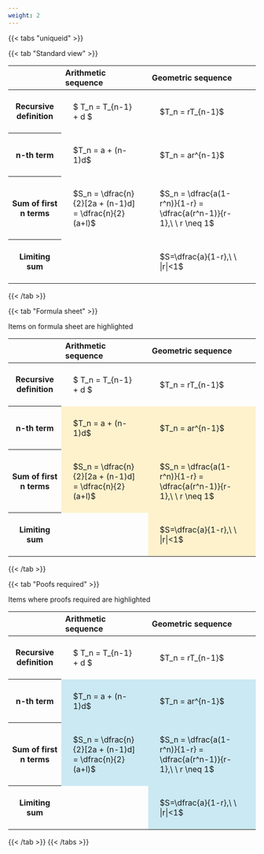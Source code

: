 ```yaml
---
weight: 2
---
```


{{< tabs "uniqueid" >}}

{{< tab "Standard view" >}}

<style type="text/css">
#T_174f3 th.col_heading {
  text-align: left;
  font-size: 1em;
}
#T_174f3 td {
  text-align: left;
  font-size: 1em;
  padding: 1.5em;
}
</style>
<table id="T_174f3">
  <thead>
    <tr>
      <th class="blank level0" >&nbsp;</th>
      <th id="T_174f3_level0_col0" class="col_heading level0 col0" >Arithmetic sequence</th>
      <th id="T_174f3_level0_col1" class="col_heading level0 col1" >Geometric sequence</th>
    </tr>
  </thead>
  <tbody>
    <tr>
      <th id="T_174f3_level0_row0" class="row_heading level0 row0" >Recursive definition</th>
      <td id="T_174f3_row0_col0" class="data row0 col0" >$ T_n = T_{n-1} + d $</td>
      <td id="T_174f3_row0_col1" class="data row0 col1" >$T_n = rT_{n-1}$</td>
    </tr>
    <tr>
      <th id="T_174f3_level0_row1" class="row_heading level0 row1" >n-th term</th>
      <td id="T_174f3_row1_col0" class="data row1 col0" >$T_n = a + (n-1)d$</td>
      <td id="T_174f3_row1_col1" class="data row1 col1" >$T_n = ar^{n-1}$</td>
    </tr>
    <tr>
      <th id="T_174f3_level0_row2" class="row_heading level0 row2" >Sum of first n terms</th>
      <td id="T_174f3_row2_col0" class="data row2 col0" >$S_n = \dfrac{n}{2}[2a + (n-1)d] = \dfrac{n}{2}(a+l)$</td>
      <td id="T_174f3_row2_col1" class="data row2 col1" >$S_n = \dfrac{a(1-r^n)}{1-r} = \dfrac{a(r^n-1)}{r-1},\ \  r \neq 1$</td>
    </tr>
    <tr>
      <th id="T_174f3_level0_row3" class="row_heading level0 row3" >Limiting sum</th>
      <td id="T_174f3_row3_col0" class="data row3 col0" ></td>
      <td id="T_174f3_row3_col1" class="data row3 col1" >$S=\dfrac{a}{1-r},\ \ |r|<1$</td>
    </tr>
  </tbody>
</table>
{{< /tab >}}

{{< tab "Formula sheet" >}}

Items on formula sheet are highlighted 
<br>
<style type="text/css">
#T_97a50 th.col_heading {
  text-align: left;
  font-size: 1em;
}
#T_97a50 td {
  text-align: left;
  font-size: 1em;
  padding: 1.5em;
}
#T_97a50_row0_col0, #T_97a50_row0_col1, #T_97a50_row3_col0 {
  background-color: rgba(0,0,0,0);
}
#T_97a50_row1_col0, #T_97a50_row1_col1, #T_97a50_row2_col0, #T_97a50_row2_col1, #T_97a50_row3_col1 {
  background-color: rgba(255,194,10, 0.2);
}
</style>
<table id="T_97a50">
  <thead>
    <tr>
      <th class="blank level0" >&nbsp;</th>
      <th id="T_97a50_level0_col0" class="col_heading level0 col0" >Arithmetic sequence</th>
      <th id="T_97a50_level0_col1" class="col_heading level0 col1" >Geometric sequence</th>
    </tr>
  </thead>
  <tbody>
    <tr>
      <th id="T_97a50_level0_row0" class="row_heading level0 row0" >Recursive definition</th>
      <td id="T_97a50_row0_col0" class="data row0 col0" >$ T_n = T_{n-1} + d $</td>
      <td id="T_97a50_row0_col1" class="data row0 col1" >$T_n = rT_{n-1}$</td>
    </tr>
    <tr>
      <th id="T_97a50_level0_row1" class="row_heading level0 row1" >n-th term</th>
      <td id="T_97a50_row1_col0" class="data row1 col0" >$T_n = a + (n-1)d$</td>
      <td id="T_97a50_row1_col1" class="data row1 col1" >$T_n = ar^{n-1}$</td>
    </tr>
    <tr>
      <th id="T_97a50_level0_row2" class="row_heading level0 row2" >Sum of first n terms</th>
      <td id="T_97a50_row2_col0" class="data row2 col0" >$S_n = \dfrac{n}{2}[2a + (n-1)d] = \dfrac{n}{2}(a+l)$</td>
      <td id="T_97a50_row2_col1" class="data row2 col1" >$S_n = \dfrac{a(1-r^n)}{1-r} = \dfrac{a(r^n-1)}{r-1},\ \  r \neq 1$</td>
    </tr>
    <tr>
      <th id="T_97a50_level0_row3" class="row_heading level0 row3" >Limiting sum</th>
      <td id="T_97a50_row3_col0" class="data row3 col0" ></td>
      <td id="T_97a50_row3_col1" class="data row3 col1" >$S=\dfrac{a}{1-r},\ \ |r|<1$</td>
    </tr>
  </tbody>
</table>
{{< /tab >}}

{{< tab "Poofs required" >}}

Items where proofs required are highlighted 
<br>
<style type="text/css">
#T_9414f th.col_heading {
  text-align: left;
  font-size: 1em;
}
#T_9414f td {
  text-align: left;
  font-size: 1em;
  padding: 1.5em;
}
#T_9414f_row0_col0, #T_9414f_row0_col1, #T_9414f_row3_col0 {
  background-color: rgba(0,0,0,0);
}
#T_9414f_row1_col0, #T_9414f_row1_col1, #T_9414f_row2_col0, #T_9414f_row2_col1, #T_9414f_row3_col1 {
  background-color: rgba(0,150,200, 0.2);
}
</style>
<table id="T_9414f">
  <thead>
    <tr>
      <th class="blank level0" >&nbsp;</th>
      <th id="T_9414f_level0_col0" class="col_heading level0 col0" >Arithmetic sequence</th>
      <th id="T_9414f_level0_col1" class="col_heading level0 col1" >Geometric sequence</th>
    </tr>
  </thead>
  <tbody>
    <tr>
      <th id="T_9414f_level0_row0" class="row_heading level0 row0" >Recursive definition</th>
      <td id="T_9414f_row0_col0" class="data row0 col0" >$ T_n = T_{n-1} + d $</td>
      <td id="T_9414f_row0_col1" class="data row0 col1" >$T_n = rT_{n-1}$</td>
    </tr>
    <tr>
      <th id="T_9414f_level0_row1" class="row_heading level0 row1" >n-th term</th>
      <td id="T_9414f_row1_col0" class="data row1 col0" >$T_n = a + (n-1)d$</td>
      <td id="T_9414f_row1_col1" class="data row1 col1" >$T_n = ar^{n-1}$</td>
    </tr>
    <tr>
      <th id="T_9414f_level0_row2" class="row_heading level0 row2" >Sum of first n terms</th>
      <td id="T_9414f_row2_col0" class="data row2 col0" >$S_n = \dfrac{n}{2}[2a + (n-1)d] = \dfrac{n}{2}(a+l)$</td>
      <td id="T_9414f_row2_col1" class="data row2 col1" >$S_n = \dfrac{a(1-r^n)}{1-r} = \dfrac{a(r^n-1)}{r-1},\ \  r \neq 1$</td>
    </tr>
    <tr>
      <th id="T_9414f_level0_row3" class="row_heading level0 row3" >Limiting sum</th>
      <td id="T_9414f_row3_col0" class="data row3 col0" ></td>
      <td id="T_9414f_row3_col1" class="data row3 col1" >$S=\dfrac{a}{1-r},\ \ |r|<1$</td>
    </tr>
  </tbody>
</table>
{{< /tab >}}
{{< /tabs >}}